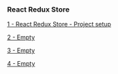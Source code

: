 ### React Redux Store

[1 - React Redux Store - Project setup ](../../tree/b2215d44ea489c9c585786210be3676540c1b6d6/)

[2 - Empty ](../../tree//)

[3 - Empty ](../../tree//)

[4 - Empty ](../../tree//)
